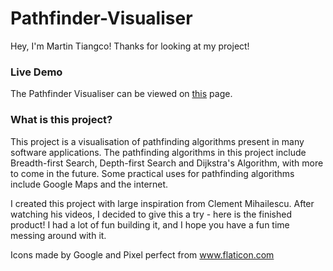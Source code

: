# Pathfinder-Visualiser
Hey, I'm Martin Tiangco! Thanks for looking at my project!

### Live Demo
The Pathfinder Visualiser can be viewed on [this](https://martintiangco.github.io/Pathfinder-Visualiser/) page.

### What is this project?
This project is a visualisation of pathfinding algorithms present in many software applications. The pathfinding algorithms in this project include Breadth-first Search, Depth-first Search and Dijkstra's Algorithm, with more to come in the future. Some practical uses for pathfinding algorithms include Google Maps and the internet.

I created this project with large inspiration from Clement Mihailescu. After watching his videos, I decided to give this a try - here is the finished product! I had a lot of fun building it, and I hope you have a fun time messing around with it.

Icons made by Google and Pixel perfect from www.flaticon.com
